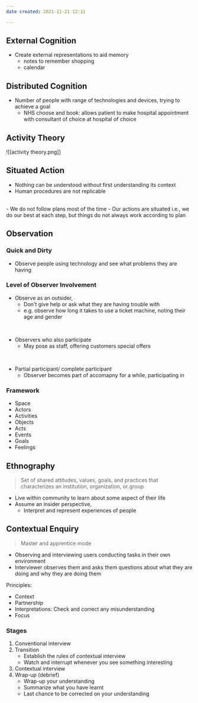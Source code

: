 ```yaml
---
date created: 2021-11-21 12:11

---
```


## External Cognition

- Create external representations to aid memory
  - notes to remember shopping
  - calendar

## Distributed Cognition

- Number of people with range of technologies and devices, trying to achieve a goal
  - NHS choose and book: allows patient to make hospital appointment with consultant of choice at hospital of choice

## Activity Theory

![[activity theory.png]]

## Situated Action

- Nothing can be understood without first understanding its context
- Human procedures are not replicable

<br>
- We do not follow plans most of the time
- Our actions are situated i.e., we do our best at each step, but things do not always work according to plan

## Observation

### Quick and Dirty

- Observe people using technology and see what problems they are having

### Level of Observer Involvement

- Observe as an outsider,
  - Don't give help or ask what  they are having trouble with
  - e.g. observe how long it takes to use a ticket machine, noting their age and gender

<br>

- Observers who also participate
  - May pose as staff, offering customers special offers

<br>

- Partial participant/ complete participant
  - Observer becomes part of accomapny for a while, participating in

### Framework

- Space
- Actors
- Activities
- Objects
- Acts
- Events
- Goals
- Feelings

## Ethnography

> Set of shared attitudes, values, goals, and practices that characterizes an institution, organization, or group

- Live within community to learn about some aspect of their life
- Assume an insider perspective,
  - Interpret and represent experiences of people

## Contextual Enquiry

> Master and apprentice mode

- Observing and interviewing users conducting tasks in their own environment
- Interviewer observes them and asks them questions about what they are doing and why they are doing them

Principles:

- Context
- Partnership
- Interpretations: Check and correct any misunderstanding
- Focus

### Stages

1. Conventional interview
2. Transition
   - Establish the rules of contextual interview
   - Watch and interrupt whenever you see something interesting
3. Contextual interview
4. Wrap-up (debrief)
   - Wrap-up your understanding
   - Summarize what you have learnt
   - Last chance to be corrected on your understanding
